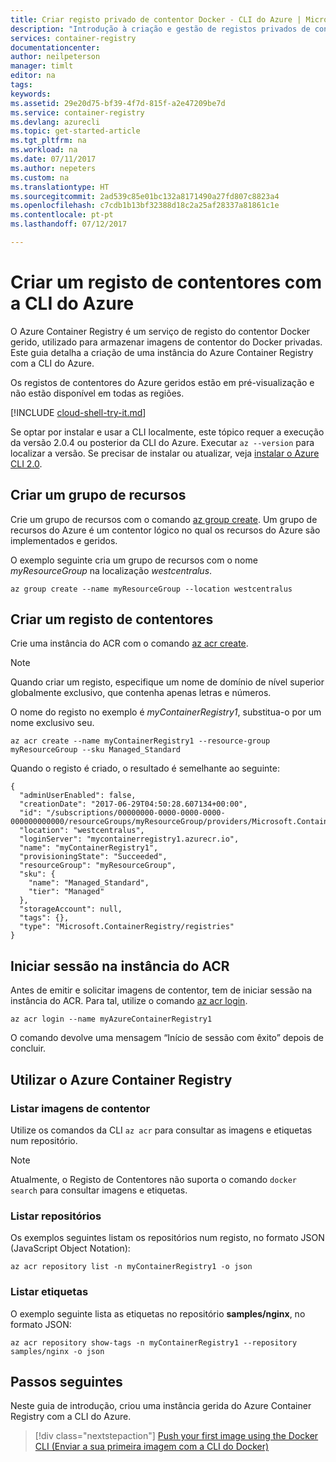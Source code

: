 ```yaml
---
title: Criar registo privado de contentor Docker - CLI do Azure | Microsoft Docs
description: "Introdução à criação e gestão de registos privados de contentores Docker com a CLI 2.0 do Azure"
services: container-registry
documentationcenter: 
author: neilpeterson
manager: timlt
editor: na
tags: 
keywords: 
ms.assetid: 29e20d75-bf39-4f7d-815f-a2e47209be7d
ms.service: container-registry
ms.devlang: azurecli
ms.topic: get-started-article
ms.tgt_pltfrm: na
ms.workload: na
ms.date: 07/11/2017
ms.author: nepeters
ms.custom: na
ms.translationtype: HT
ms.sourcegitcommit: 2ad539c85e01bc132a8171490a27fd807c8823a4
ms.openlocfilehash: c7cdb1b13bf32388d18c2a25af28337a81861c1e
ms.contentlocale: pt-pt
ms.lasthandoff: 07/12/2017

---
```


# <a name="create-a-managed-container-registry-using-the-azure-cli"></a>Criar um registo de contentores com a CLI do Azure

O Azure Container Registry é um serviço de registo do contentor Docker gerido, utilizado para armazenar imagens de contentor do Docker privadas. Este guia detalha a criação de uma instância do Azure Container Registry com a CLI do Azure.

Os registos de contentores do Azure geridos estão em pré-visualização e não estão disponível em todas as regiões.

[!INCLUDE [cloud-shell-try-it.md](../../includes/cloud-shell-try-it.md)]

Se optar por instalar e usar a CLI localmente, este tópico requer a execução da versão 2.0.4 ou posterior da CLI do Azure. Executar `az --version` para localizar a versão. Se precisar de instalar ou atualizar, veja [instalar o Azure CLI 2.0]( /cli/azure/install-azure-cli). 

## <a name="create-a-resource-group"></a>Criar um grupo de recursos

Crie um grupo de recursos com o comando [az group create](/cli/azure/group#create). Um grupo de recursos do Azure é um contentor lógico no qual os recursos do Azure são implementados e geridos. 

O exemplo seguinte cria um grupo de recursos com o nome *myResourceGroup* na localização *westcentralus*.

```azurecli-interactive 
az group create --name myResourceGroup --location westcentralus
```

## <a name="create-a-container-registry"></a>Criar um registo de contentores

Crie uma instância do ACR com o comando [az acr create](/cli/azure/acr#create).

> [!NOTE]
> Quando criar um registo, especifique um nome de domínio de nível superior globalmente exclusivo, que contenha apenas letras e números.

 O nome do registo no exemplo é *myContainerRegistry1*, substitua-o por um nome exclusivo seu.

```azurecli
az acr create --name myContainerRegistry1 --resource-group myResourceGroup --sku Managed_Standard
```

Quando o registo é criado, o resultado é semelhante ao seguinte:

```azurecli
{
  "adminUserEnabled": false,
  "creationDate": "2017-06-29T04:50:28.607134+00:00",
  "id": "/subscriptions/00000000-0000-0000-0000-000000000000/resourceGroups/myResourceGroup/providers/Microsoft.ContainerRegistry/registries/myContainerRegistry1",
  "location": "westcentralus",
  "loginServer": "mycontainerregistry1.azurecr.io",
  "name": "myContainerRegistry1",
  "provisioningState": "Succeeded",
  "resourceGroup": "myResourceGroup",
  "sku": {
    "name": "Managed_Standard",
    "tier": "Managed"
  },
  "storageAccount": null,
  "tags": {},
  "type": "Microsoft.ContainerRegistry/registries"
}
```

## <a name="log-in-to-acr-instance"></a>Iniciar sessão na instância do ACR

Antes de emitir e solicitar imagens de contentor, tem de iniciar sessão na instância do ACR. Para tal, utilize o comando [az acr login](/cli/azure/acr#login).

```azurecli-interactive
az acr login --name myAzureContainerRegistry1
```

O comando devolve uma mensagem “Início de sessão com êxito” depois de concluir.

## <a name="use-azure-container-registry"></a>Utilizar o Azure Container Registry

### <a name="list-container-images"></a>Listar imagens de contentor

Utilize os comandos da CLI `az acr` para consultar as imagens e etiquetas num repositório.

> [!NOTE]
> Atualmente, o Registo de Contentores não suporta o comando `docker search` para consultar imagens e etiquetas.

### <a name="list-repositories"></a>Listar repositórios

Os exemplos seguintes listam os repositórios num registo, no formato JSON (JavaScript Object Notation):

```azurecli
az acr repository list -n myContainerRegistry1 -o json
```

### <a name="list-tags"></a>Listar etiquetas

O exemplo seguinte lista as etiquetas no repositório **samples/nginx**, no formato JSON:

```azurecli
az acr repository show-tags -n myContainerRegistry1 --repository samples/nginx -o json
```

## <a name="next-steps"></a>Passos seguintes

Neste guia de introdução, criou uma instância gerida do Azure Container Registry com a CLI do Azure.

> [!div class="nextstepaction"]
> [Push your first image using the Docker CLI (Enviar a sua primeira imagem com a CLI do Docker)](container-registry-get-started-docker-cli.md)

